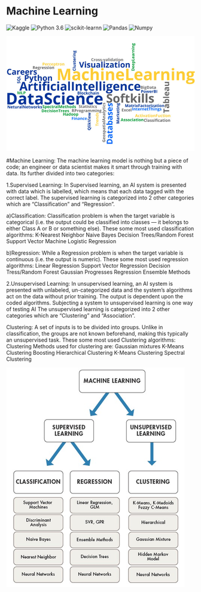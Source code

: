 # Machine Learning

![Kaggle](https://img.shields.io/badge/Dataset-Kaggle-blue.svg) 
![Python 3.6](https://img.shields.io/badge/Python-3.6-brightgreen.svg) 
![scikit-learnn](https://img.shields.io/badge/Library-Scikit_Learn-orange.svg)
![Pandas](https://img.shields.io/badge/Pandas-1.0.4-lightgrey)
![Numpy](https://img.shields.io/badge/Numpy-1.18.1-yellowgreen)

![alt tag](https://github.com/Subhamp7/Machine_Learning/blob/master/readme_resource/ml.jpg)


#Machine Learning:
The machine learning model is nothing but a piece of code; an engineer or data scientist makes it smart through training with data. Its further divided into two categories:

1.Supervised Learning:
  In Supervised learning, an AI system is presented with data which is labelled, which means that each data tagged with the correct label.
  The supervised learning is categorized into 2 other categories which are “Classification” and “Regression”.

  a)Classification:
      Classification problem is when the target variable is categorical (i.e. the output could be classified into classes — it belongs to either Class A or B or something else).
      These some most used classification algorithms:
      K-Nearest Neighbor
      Naive Bayes
      Decision Trees/Random Forest
      Support Vector Machine
      Logistic Regression

  b)Regression:
      While a Regression problem is when the target variable is continuous (i.e. the output is numeric).
      These some most used regression algorithms:
      Linear Regression
      Support Vector Regression
      Decision Tress/Random Forest
      Gaussian Progresses Regression
      Ensemble Methods

2.Unsupervised Learning:
  In unsupervised learning, an AI system is presented with unlabeled, un-categorized data and the system’s algorithms act on the data without prior training. The output is 
  dependent upon the coded algorithms. Subjecting a system to unsupervised learning is one way of testing AI
  The unsupervised learning is categorized into 2 other categories which are “Clustering” and “Association”.

  Clustering:
    A set of inputs is to be divided into groups. Unlike in classification, the groups are not known beforehand, making this typically an unsupervised task.
    These some most used Clustering algorithms:
    Clustering
    Methods used for clustering are:
    Gaussian mixtures
    K-Means Clustering
    Boosting
    Hierarchical Clustering
    K-Means Clustering
    Spectral Clustering



![alt tag](https://github.com/Subhamp7/Machine_Learning/blob/master/readme_resource/ML_parts.jpeg)
